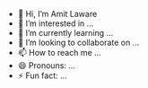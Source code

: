 - 👋 Hi, I’m Amit Laware
- 👀 I’m interested in ...
- 🌱 I’m currently learning ...
- 💞️ I’m looking to collaborate on ...
- 📫 How to reach me ...
- 😄 Pronouns: ...
- ⚡ Fun fact: ...

<!---
amitlaware/amitlaware is a ✨ special ✨ repository because its `README.md` (this file) appears on your GitHub profile.
You can click the Preview link to take a look at your changes.
--->
